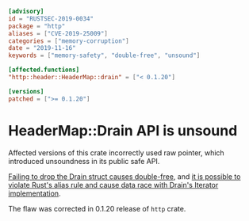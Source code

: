 ```toml
[advisory]
id = "RUSTSEC-2019-0034"
package = "http"
aliases = ["CVE-2019-25009"]
categories = ["memory-corruption"]
date = "2019-11-16"
keywords = ["memory-safety", "double-free", "unsound"]

[affected.functions]
"http::header::HeaderMap::drain" = ["< 0.1.20"]

[versions]
patched = [">= 0.1.20"]
```

# HeaderMap::Drain API is unsound

Affected versions of this crate incorrectly used raw pointer,
which introduced unsoundness in its public safe API.

[Failing to drop the Drain struct causes double-free](https://github.com/hyperium/http/issues/354),
and [it is possible to violate Rust's alias rule and cause data race with Drain's Iterator implementation](https://github.com/hyperium/http/issues/355).

The flaw was corrected in 0.1.20 release of `http` crate.
